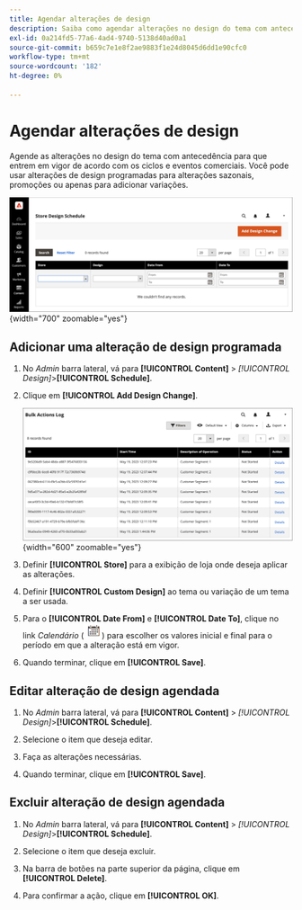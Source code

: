 ```yaml
---
title: Agendar alterações de design
description: Saiba como agendar alterações no design do tema com antecedência
exl-id: 0a214fd5-77a6-4ad4-9740-5138d40ad0a1
source-git-commit: b659c7e1e8f2ae9883f1e24d8045d6dd1e90cfc0
workflow-type: tm+mt
source-wordcount: '182'
ht-degree: 0%

---
```


# Agendar alterações de design

Agende as alterações no design do tema com antecedência para que entrem em vigor de acordo com os ciclos e eventos comerciais. Você pode usar alterações de design programadas para alterações sazonais, promoções ou apenas para adicionar variações.

![Alterações programadas no projeto](./assets/design-schedule.png){width="700" zoomable="yes"}

## Adicionar uma alteração de design programada

1. No _Admin_ barra lateral, vá para **[!UICONTROL Content]** > _[!UICONTROL Design]_>**[!UICONTROL Schedule]**.

1. Clique em **[!UICONTROL Add Design Change]**.

   ![Configurações de Alteração de Design de Nova Loja](./assets/design-schedule-change-new.png){width="600" zoomable="yes"}

1. Definir **[!UICONTROL Store]** para a exibição de loja onde deseja aplicar as alterações.

1. Definir **[!UICONTROL Custom Design]** ao tema ou variação de um tema a ser usada.

1. Para o **[!UICONTROL Date From]** e **[!UICONTROL Date To]**, clique no link _Calendário_ (![Ícone de calendário](../assets/icon-calendar.png)) para escolher os valores inicial e final para o período em que a alteração está em vigor.

1. Quando terminar, clique em **[!UICONTROL Save]**.

## Editar alteração de design agendada

1. No _Admin_ barra lateral, vá para **[!UICONTROL Content]** > _[!UICONTROL Design]_>**[!UICONTROL Schedule]**.

1. Selecione o item que deseja editar.

1. Faça as alterações necessárias.

1. Quando terminar, clique em **[!UICONTROL Save]**.

## Excluir alteração de design agendada

1. No _Admin_ barra lateral, vá para **[!UICONTROL Content]** > _[!UICONTROL Design]_>**[!UICONTROL Schedule]**.

1. Selecione o item que deseja excluir.

1. Na barra de botões na parte superior da página, clique em **[!UICONTROL Delete]**.

1. Para confirmar a ação, clique em **[!UICONTROL OK]**.
